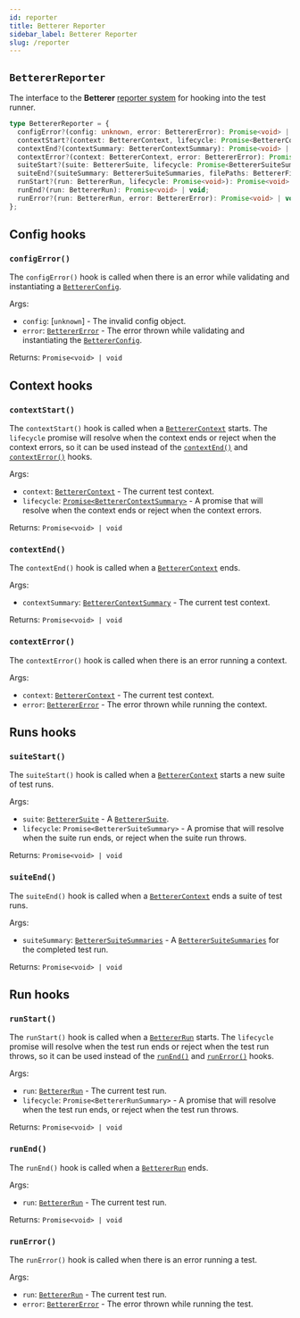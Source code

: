 ```yaml
---
id: reporter
title: Betterer Reporter
sidebar_label: Betterer Reporter
slug: /reporter
---
```


## `BettererReporter`

The interface to the **Betterer** [reporter system](./reporters) for hooking into the test runner.

```typescript
type BettererReporter = {
  configError?(config: unknown, error: BettererError): Promise<void> | void;
  contextStart?(context: BettererContext, lifecycle: Promise<BettererContextSummary>): Promise<void> | void;
  contextEnd?(contextSummary: BettererContextSummary): Promise<void> | void;
  contextError?(context: BettererContext, error: BettererError): Promise<void> | void;
  suiteStart?(suite: BettererSuite, lifecycle: Promise<BettererSuiteSummary>): Promise<void> | void;
  suiteEnd?(suiteSummary: BettererSuiteSummaries, filePaths: BettererFilePaths): Promise<void> | void;
  runStart?(run: BettererRun, lifecycle: Promise<void>): Promise<void> | void;
  runEnd?(run: BettererRun): Promise<void> | void;
  runError?(run: BettererRun, error: BettererError): Promise<void> | void;
};
```

## Config hooks

### `configError()`

The `configError()` hook is called when there is an error while validating and instantiating a [`BettererConfig`](./config#bettererconfig).

Args:

- `config`: [`unknown`] - The invalid config object.
- `error`: [`BettererError`](./errors#betterererror) - The error thrown while validating and instantiating the [`BettererConfig`](./config#bettererconfig).

Returns: `Promise<void> | void`

## Context hooks

### `contextStart()`

The `contextStart()` hook is called when a [`BettererContext`](./context#betterercontext) starts. The `lifecycle` promise will resolve when the context ends or reject when the context errors, so it can be used instead of the [`contextEnd()`](#contextend) and [`contextError()`](#contexterror) hooks.

Args:

- `context`: [`BettererContext`](./context#betterercontext) - The current test context.
- `lifecycle`: [`Promise<BettererContextSummary>`](./context#betterercontextsummarry) - A promise that will resolve when the context ends or reject when the context errors.

Returns: `Promise<void> | void`

### `contextEnd()`

The `contextEnd()` hook is called when a [`BettererContext`](./context#betterercontext) ends.

Args:

- `contextSummary`: [`BettererContextSummary`](./context#betterercontextsummary) - The current test context.

Returns: `Promise<void> | void`

### `contextError()`

The `contextError()` hook is called when there is an error running a context.

Args:

- `context`: [`BettererContext`](./context#betterercontext) - The current test context.
- `error`: [`BettererError`](./errors#betterererror) - The error thrown while running the context.

## Runs hooks

### `suiteStart()`

The `suiteStart()` hook is called when a [`BettererContext`](./context#betterercontext) starts a new suite of test runs.

Args:

- `suite`: [`BettererSuite`](./context#betterersuite) - A [`BettererSuite`](./context#betterersuite).
- `lifecycle`: `Promise<BettererSuiteSummary>` - A promise that will resolve when the suite run ends, or reject when the suite run throws.

Returns: `Promise<void> | void`

### `suiteEnd()`

The `suiteEnd()` hook is called when a [`BettererContext`](./context#betterercontext) ends a suite of test runs.

Args:

- `suiteSummary`: [`BettererSuiteSummaries`](./context#betterersuitesummary) - A [`BettererSuiteSummaries`](./context#betterersuitesummary) for the completed test run.

Returns: `Promise<void> | void`

## Run hooks

### `runStart()`

The `runStart()` hook is called when a [`BettererRun`](./context#bettererrun) starts. The `lifecycle` promise will resolve when the test run ends or reject when the test run throws, so it can be used instead of the [`runEnd()`](#runend) and [`runError()`](#runerror) hooks.

Args:

- `run`: [`BettererRun`](./context#bettererrun) - The current test run.
- `lifecycle`: `Promise<BettererRunSummary>` - A promise that will resolve when the test run ends, or reject when the test run throws.

Returns: `Promise<void> | void`

### `runEnd()`

The `runEnd()` hook is called when a [`BettererRun`](./context#bettererrun) ends.

Args:

- `run`: [`BettererRun`](./context#bettererrun) - The current test run.

Returns: `Promise<void> | void`

### `runError()`

The `runError()` hook is called when there is an error running a test.

Args:

- `run`: [`BettererRun`](./context#bettererrun) - The current test run.
- `error`: [`BettererError`](./errors#betterererror) - The error thrown while running the test.
